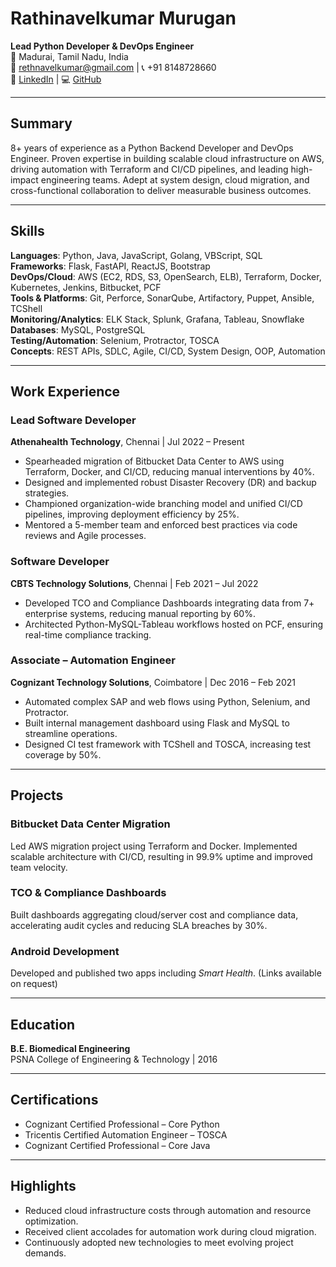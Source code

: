# Rathinavelkumar Murugan

**Lead Python Developer & DevOps Engineer**  
📍 Madurai, Tamil Nadu, India  
📧 rethnavelkumar@gmail.com | 📞 +91 8148728660  
🔗 [LinkedIn](https://linkedin.com/in/rathinavelkumar) | 💻 [GitHub](https://github.com/rathinavelkumar)

---

## Summary

8+ years of experience as a Python Backend Developer and DevOps Engineer. Proven expertise in building scalable cloud infrastructure on AWS, driving automation with Terraform and CI/CD pipelines, and leading high-impact engineering teams. Adept at system design, cloud migration, and cross-functional collaboration to deliver measurable business outcomes.

---

## Skills

**Languages**: Python, Java, JavaScript, Golang, VBScript, SQL  
**Frameworks**: Flask, FastAPI, ReactJS, Bootstrap  
**DevOps/Cloud**: AWS (EC2, RDS, S3, OpenSearch, ELB), Terraform, Docker, Kubernetes, Jenkins, Bitbucket, PCF  
**Tools & Platforms**: Git, Perforce, SonarQube, Artifactory, Puppet, Ansible, TCShell  
**Monitoring/Analytics**: ELK Stack, Splunk, Grafana, Tableau, Snowflake  
**Databases**: MySQL, PostgreSQL  
**Testing/Automation**: Selenium, Protractor, TOSCA  
**Concepts**: REST APIs, SDLC, Agile, CI/CD, System Design, OOP, Automation

---

## Work Experience

### Lead Software Developer  
**Athenahealth Technology**, Chennai | Jul 2022 – Present  
- Spearheaded migration of Bitbucket Data Center to AWS using Terraform, Docker, and CI/CD, reducing manual interventions by 40%.  
- Designed and implemented robust Disaster Recovery (DR) and backup strategies.  
- Championed organization-wide branching model and unified CI/CD pipelines, improving deployment efficiency by 25%.  
- Mentored a 5-member team and enforced best practices via code reviews and Agile processes.

### Software Developer  
**CBTS Technology Solutions**, Chennai | Feb 2021 – Jul 2022  
- Developed TCO and Compliance Dashboards integrating data from 7+ enterprise systems, reducing manual reporting by 60%.  
- Architected Python-MySQL-Tableau workflows hosted on PCF, ensuring real-time compliance tracking.  

### Associate – Automation Engineer  
**Cognizant Technology Solutions**, Coimbatore | Dec 2016 – Feb 2021  
- Automated complex SAP and web flows using Python, Selenium, and Protractor.  
- Built internal management dashboard using Flask and MySQL to streamline operations.  
- Designed CI test framework with TCShell and TOSCA, increasing test coverage by 50%.

---

## Projects

### Bitbucket Data Center Migration  
Led AWS migration project using Terraform and Docker. Implemented scalable architecture with CI/CD, resulting in 99.9% uptime and improved team velocity.

### TCO & Compliance Dashboards  
Built dashboards aggregating cloud/server cost and compliance data, accelerating audit cycles and reducing SLA breaches by 30%.

### Android Development  
Developed and published two apps including *Smart Health*. (Links available on request)

---

## Education

**B.E. Biomedical Engineering**  
PSNA College of Engineering & Technology | 2016

---

## Certifications

- Cognizant Certified Professional – Core Python  
- Tricentis Certified Automation Engineer – TOSCA  
- Cognizant Certified Professional – Core Java  

---

## Highlights

- Reduced cloud infrastructure costs through automation and resource optimization.  
- Received client accolades for automation work during cloud migration.  
- Continuously adopted new technologies to meet evolving project demands.
